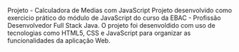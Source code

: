 Projeto - Calculadora de Medias com JavaScript
Projeto desenvolvido como exercicio prático do módulo de JavaScript do curso da EBAC - Profissão Desenvolvedor Full Stack Java.
O projeto foi desenvoldido com uso de tecnologias como HTML5, CSS e JavaScript para organizar as funcionalidades da aplicação Web.
